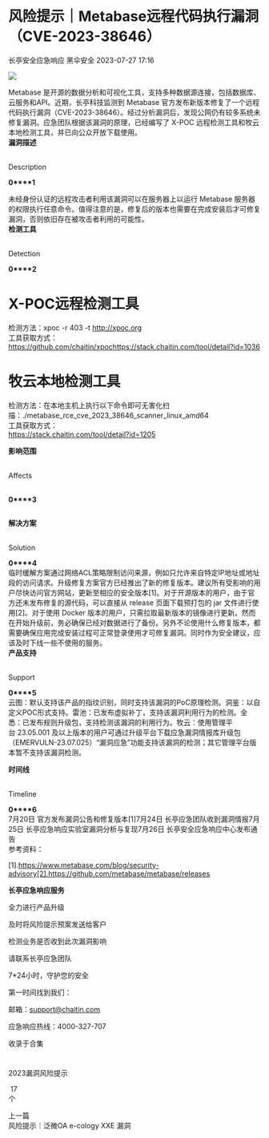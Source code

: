 #  风险提示｜Metabase远程代码执行漏洞（CVE-2023-38646）   
长亭安全应急响应  黑伞安全   2023-07-27 17:16  
  
![](https://mmbiz.qpic.cn/sz_mmbiz_png/FOh11C4BDicQffXVibeZA8GcLvkvxL6GYVS6Qm1YVmSEfNMXGfk1ia9g3BTOXdyOLUf11BpN2ABVOxYHS7zwibVK4A/640?wx_fmt=png&wxfrom=5&wx_lazy=1&wx_co=1 "")  
  
Metabase 是开源的数据分析和可视化工具，支持多种数据源连接，包括数据库、云服务和API。近期，长亭科技监测到 Metabase 官方发布新版本修复了一个远程代码执行漏洞（CVE-2023-38646）。经过分析漏洞后，发现公网仍有较多系统未修复漏洞。应急团队根据该漏洞的原理，已经编写了 X-POC 远程检测工具和牧云本地检测工具，并已向公众开放下载使用。  
**漏洞描述**  
  
   
Description   
  
  
  
**0****1**  
  
未经身份认证的远程攻击者利用该漏洞可以在服务器上以运行 Metabase 服务器的权限执行任意命令。值得注意的是，修复后的版本也需要在完成安装后才可修复漏洞，否则依旧存在被攻击者利用的可能性。  
**检测工具**  
  
   
Detection   
  
  
  
**0****2**  
#   
# X-POC远程检测工具  
检测方法：xpoc -r 403 -t http://xpoc.org  
工具获取方式：  
https://github.com/chaitin/xpochttps://stack.chaitin.com/tool/detail?id=1036  
#   
# 牧云本地检测工具  
检测方法：在本地主机上执行以下命令即可无害化扫描：./metabase_rce_cve_2023_38646_scanner_linux_amd64  
工具获取方式：  
https://stack.chaitin.com/tool/detail?id=1205  
  
**影响范围**  
  
   
Affects  
   
  
  
  
**0****3**  
```
```  
  
**解决方案**  
  
   
Solution   
  
  
  
**0****4**  
临时缓解方案通过网络ACL策略限制访问来源，例如只允许来自特定IP地址或地址段的访问请求。升级修复方案官方已经推出了新的修复版本。建议所有受影响的用户尽快访问官方网站，更新至相应的安全版本[1]。对于开源版本的用户，由于官方还未发布修复的源代码，可以直接从 release 页面下载预打包的 jar 文件进行使用[2]。对于使用 Docker 版本的用户，只需拉取最新版本的镜像进行更新。然而在开始升级前，务必确保已经对数据进行了备份。另外不论使用什么修复版本，都需要确保应用完成安装过程可正常登录使用才可修复漏洞。同时作为安全建议，应该及时下线一些不使用的服务。  
**产品支持**  
  
   
Support   
  
  
  
**0****5**  
云图：默认支持该产品的指纹识别，同时支持该漏洞的PoC原理检测。洞鉴：以自定义POC形式支持。雷池：已发布虚拟补丁，支持该漏洞利用行为的检测。全悉：已发布规则升级包，支持检测该漏洞的利用行为。牧云：使用管理平台 23.05.001 及以上版本的用户可通过升级平台下载应急漏洞情报库升级包（EMERVULN-23.07.025）“漏洞应急”功能支持该漏洞的检测；其它管理平台版本暂不支持该漏洞检测。  
  
**时间线**  
  
   
Timeline   
  
  
  
**0****6**  
7月20日 官方发布漏洞公告和修复版本[1]7月24日 长亭应急团队收到漏洞情报7月25日 长亭应急响应实验室漏洞分析与复现7月26日 长亭安全应急响应中心发布通告  
参考资料：  
  
  
[1].https://www.metabase.com/blog/security-advisory[2].https://github.com/metabase/metabase/releases  
  
  
**长亭应急响应服务**  
  
  
  
  
全力进行产品升级  
  
及时将风险提示预案发送给客户  
  
检测业务是否收到此次漏洞影响  
  
请联系长亭应急团队  
  
7*24小时，守护您的安全  
  
  
第一时间找到我们：  
  
邮箱：support@chaitin.com  
  
应急响应热线：4000-327-707  
  
  
收录于合集   
#  
2023漏洞风险提示  
  
 17  
个  
  
上一篇  
风险提示｜泛微OA e-cology XXE 漏洞  
  
  
  
  
